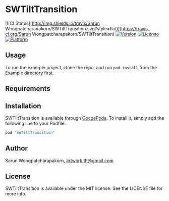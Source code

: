 # SWTiltTransition

[![CI Status](http://img.shields.io/travis/Sarun Wongpatcharapakorn/SWTiltTransition.svg?style=flat)](https://travis-ci.org/Sarun Wongpatcharapakorn/SWTiltTransition)
[![Version](https://img.shields.io/cocoapods/v/SWTiltTransition.svg?style=flat)](http://cocoapods.org/pods/SWTiltTransition)
[![License](https://img.shields.io/cocoapods/l/SWTiltTransition.svg?style=flat)](http://cocoapods.org/pods/SWTiltTransition)
[![Platform](https://img.shields.io/cocoapods/p/SWTiltTransition.svg?style=flat)](http://cocoapods.org/pods/SWTiltTransition)

## Usage

To run the example project, clone the repo, and run `pod install` from the Example directory first.

## Requirements

## Installation

SWTiltTransition is available through [CocoaPods](http://cocoapods.org). To install
it, simply add the following line to your Podfile:

```ruby
pod "SWTiltTransition"
```

## Author

Sarun Wongpatcharapakorn, artwork.th@gmail.com

## License

SWTiltTransition is available under the MIT license. See the LICENSE file for more info.
